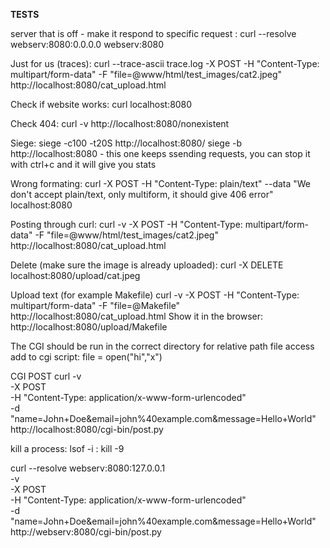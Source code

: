 **********TESTS**********

server that is off - make it respond to specific request :
          curl --resolve webserv:8080:0.0.0.0 webserv:8080 

Just for us (traces): 
curl --trace-ascii trace.log -X POST -H "Content-Type: multipart/form-data" -F "file=@www/html/test_images/cat2.jpeg" http://localhost:8080/cat_upload.html

Check if website works:
curl localhost:8080

Check 404:
curl -v http://localhost:8080/nonexistent

Siege:
siege -c100 -t20S http://localhost:8080/
siege -b http://localhost:8080 - this one keeps ssending requests, you can stop it with ctrl+c and it will give you stats

Wrong formating:
curl -X POST -H "Content-Type: plain/text" --data "We don't accept plain/text, only multiform, it should give 406 error" localhost:8080

Posting through curl:
curl -v -X POST -H "Content-Type: multipart/form-data" -F "file=@www/html/test_images/cat2.jpeg" http://localhost:8080/cat_upload.html

Delete (make sure the image is already uploaded):
curl -X DELETE localhost:8080/upload/cat.jpeg

Upload text (for example Makefile)
curl -v -X POST -H "Content-Type: multipart/form-data" -F "file=@Makefile" http://localhost:8080/cat_upload.html
Show it in the browser:
http://localhost:8080/upload/Makefile

The CGI should be run in the correct directory for relative path file access
add to cgi script: file = open("hi","x")

CGI POST
curl -v \
     -X POST \
     -H "Content-Type: application/x-www-form-urlencoded" \
     -d "name=John+Doe&email=john%40example.com&message=Hello+World" \
     http://localhost:8080/cgi-bin/post.py


kill a process:
lsof -i :<PORT>
kill -9 <PID>

curl --resolve webserv:8080:127.0.0.1 \
     -v \
     -X POST \
     -H "Content-Type: application/x-www-form-urlencoded" \
     -d "name=John+Doe&email=john%40example.com&message=Hello+World" \
     http://webserv:8080/cgi-bin/post.py
